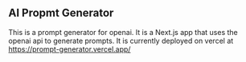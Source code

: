 ## AI Propmt Generator

This is a prompt generator for openai. It is a Next.js app that uses the openai api to generate prompts. 
It is currently deployed on vercel at https://prompt-generator.vercel.app/
